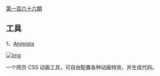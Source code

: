 [第一百六十六期](https://github.com/ruanyf/weekly/blob/master/docs/issue-166.md)

## 工具

1、[Animista](https://animista.net/)

[![img](https://camo.githubusercontent.com/674c063b1706015e82b136bd8e8dc3c3737c2b0ab2cee56d1a0bf485050056ca/68747470733a2f2f63646e2e6265656b6b612e636f6d2f626c6f67696d672f61737365742f3230323130372f6267323032313037303830362e6a7067)](https://camo.githubusercontent.com/674c063b1706015e82b136bd8e8dc3c3737c2b0ab2cee56d1a0bf485050056ca/68747470733a2f2f63646e2e6265656b6b612e636f6d2f626c6f67696d672f61737365742f3230323130372f6267323032313037303830362e6a7067)

一个网页 CSS 动画工具，可自由配置各种动画特效，并生成代码。